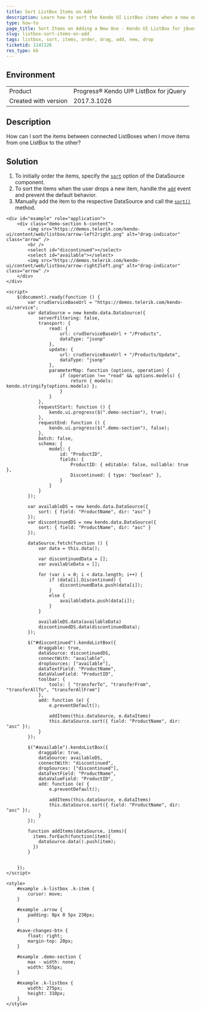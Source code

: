```yaml
---
title: Sort ListBox Items on Add
description: Learn how to sort the Kendo UI ListBox items when a new one is added.
type: how-to
page_title: Sort Items on Adding a New One - Kendo UI ListBox for jQuery
slug: listbox-sort-items-on-add
tags: listbox, sort, items, order, drag, add, new, drop
ticketid: 1141126
res_type: kb
---
```


## Environment

<table>
 <tr>
  <td>Product</td>
  <td>Progress® Kendo UI® ListBox for jQuery</td>
 </tr>
 <tr>
  <td>Created with version</td>
  <td>2017.3.1026</td>
 </tr>
</table>


## Description

How can I sort the items between connected ListBoxes when I move items from one ListBox to the other?

## Solution

1. To initially order the items, specify the [`sort`](/api/javascript/data/datasource/configuration/sort) option of the DataSource component.
1. To sort the items when the user drops a new item, handle the [`add`](/api/javascript/ui/listbox/events/add) event and prevent the default behavior.
1. Manually add the item to the respective DataSource and call the [`sort()`](/api/javascript/data/datasource/methods/sort) method.

```dojo
<div id="example" role="application">
    <div class="demo-section k-content">
        <img src="https://demos.telerik.com/kendo-ui/content/web/listbox/arrow-left2right.png" alt="drag-indicator" class="arrow" />
        <br />
        <select id="discontinued"></select>
        <select id="available"></select>
        <img src="https://demos.telerik.com/kendo-ui/content/web/listbox/arrow-right2left.png" alt="drag-indicator" class="arrow" />
    </div>
</div>

<script>
    $(document).ready(function () {
        var crudServiceBaseUrl = "https://demos.telerik.com/kendo-ui/service";
        var dataSource = new kendo.data.DataSource({
            serverFiltering: false,
            transport: {
                read: {
                    url: crudServiceBaseUrl + "/Products",
                    dataType: "jsonp"
                },
                update: {
                    url: crudServiceBaseUrl + "/Products/Update",
                    dataType: "jsonp"
                },
                parameterMap: function (options, operation) {
                    if (operation !== "read" && options.models) {
                        return { models: kendo.stringify(options.models) };
                    }
                }
            },
            requestStart: function () {
                kendo.ui.progress($(".demo-section"), true);
            },
            requestEnd: function () {
                kendo.ui.progress($(".demo-section"), false);
            },
            batch: false,
            schema: {
                model: {
                    id: "ProductID",
                    fields: {
                        ProductID: { editable: false, nullable: true },
                        Discontinued: { type: "boolean" },
                    }
                }
            }
        });

        var availableDS = new kendo.data.DataSource({
            sort: { field: "ProductName", dir: "asc" }
        });
        var discontinuedDS = new kendo.data.DataSource({
            sort: { field: "ProductName", dir: "asc" }
        });

        dataSource.fetch(function () {
            var data = this.data();

            var discontinuedData = [];
            var availableData = [];

            for (var i = 0; i < data.length; i++) {
                if (data[i].Discontinued) {
                    discontinuedData.push(data[i]);
                }
                else {
                    availableData.push(data[i]);
                }
            }

            availableDS.data(availableData)
            discontinuedDS.data(discontinuedData);
        });

        $("#discontinued").kendoListBox({
            draggable: true,
            dataSource: discontinuedDS,
            connectWith: "available",
            dropSources: ["available"],
            dataTextField: "ProductName",
            dataValueField: "ProductID",
            toolbar: {
                tools: [ "transferTo", "transferFrom", "transferAllTo", "transferAllFrom"]
            },
            add: function (e) {
                e.preventDefault();

                addItems(this.dataSource, e.dataItems)
                this.dataSource.sort({ field: "ProductName", dir: "asc" });
            }
        });

        $("#available").kendoListBox({
            draggable: true,
            dataSource: availableDS,
            connectWith: "discontinued",
            dropSources: ["discontinued"],
            dataTextField: "ProductName",
            dataValueField: "ProductID",
            add: function (e) {
                e.preventDefault();

                addItems(this.dataSource, e.dataItems)
                this.dataSource.sort({ field: "ProductName", dir: "asc" });
            }
        });

        function addItems(dataSource, items){
          items.forEach(function(item){
            dataSource.data().push(item);
          })
        }


    });
</script>

<style>
    #example .k-listbox .k-item {
        cursor: move;
    }

    #example .arrow {
        padding: 8px 0 5px 238px;
    }

    #save-changes-btn {
        float: right;
        margin-top: 20px;
    }

    #example .demo-section {
        max - width: none;
        width: 555px;
    }

    #example .k-listbox {
        width: 275px;
        height: 310px;
    }
</style>
```
